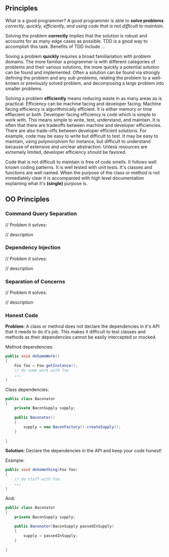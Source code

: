 ## Principles

What is a good programmer? A good programmer is able to __solve problems__ _correctly, quickly, efficiently, and using code that is not difficult to maintain_. 

Solving the problem __correctly__ implies that the solution is robust and accounts for as many edge cases as possible. TDD is a good way to accomplish this task. Benefits of TDD include ...

Soving a problem __quickly__ requires a broad familiariation with problem domains. The more familiar a programmer is with different categories of problems and their various solutions, the more quickly a potential solution can be found and implemented. Often a solution can be found via strongly defining the problem and any _sub-problems_, relating the problem to a well-known or previously solved problem, and decomposing a large problem into smaller problems. 

Solving a problem **efficiently** means reducing waste in as many areas as is practical. Efficiency can be machine facing and developer facing. Machine facing efficiency is algorithmically efficient. It is either memory or time effiecient or both. Developer facing efficiency is code which is simple to work with. This means simple to write, test, understand, and maintain. It is often that there are tradeoffs between machine and developer efficiencies. There are also trade-offs between developer efficient solutions. For example, code may be easy to write but difficult to test. It may be easy to maintain, using polymorphism for instance, but difficult to understand because of extensive and unclear abstraction. Unless resources are extremely limited, developer efficiency should be favored. 

Code that is not difficult to maintain is free of code smells. It follows well known coding patterns. It is well tested with unit tests. It's classes and functions are well named. When the purpose of the class or method is not immediately clear it is accompanied with high level documentation explaining what it's __(single)__ purpose is. 

## OO Principles

### Command Query Separation
// Problem it solves:

// description
### Dependency Injection
// Problem it solves:

// description
### Separation of Concerns
// Problem it solves:

// description

### Honest Code

**Problem:** A class or method does not declare the dependencies in it's API that it needs to do it's job. This makes it difficult to test classes and methods as their dependencies cannot be easily intercepted or mocked. 

Method dependencies:

~~~java
public void doSomeWork()
{
	Foo foo = Foo.getInstance();
	// do some work with foo
	...
}
~~~	

Class dependencies: 

~~~java
public class Baconator
{
	private BaconSupply supply;
	
	public Baconator()
	{
		supply = new BaconFactory().createSupply();
	}
	
}
~~~

**Solution:** Declare the dependencies in the API and keep your code honest!

Example: 

~~~java
public void doSomething(Foo foo)
{
	// do stuff with foo
	...
}
~~~

And:

~~~java
public class Baconator
{
	private BaconSupply supply;
	
	public Baconator(BaconSupply passedInSupply)
	{
		supply = passedInSupply;
	}
	
}
~~~

